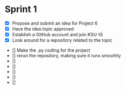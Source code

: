 # Sprint 1
- [x] Propose and submit an idea for Project 6
- [x] Have the idea topic approved
- [x] Establish a GitHub account and join KSU-IS
- [x] Look around for a repository related to the topic
- [] Make the .py coding for the project
- [] rerun the repository, making sure it runs smoothly
- [] 
- [] 
- [] 
- [] 
- [] 
